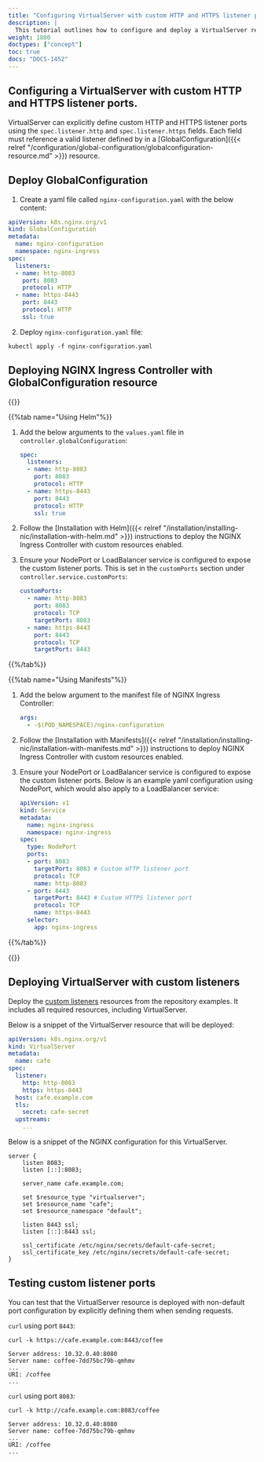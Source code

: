 ```yaml
---
title: "Configuring VirtualServer with custom HTTP and HTTPS listener ports"
description: |
  This tutorial outlines how to configure and deploy a VirtualServer resource with custom HTTP and HTTPS listener ports.
weight: 1800
doctypes: ["concept"]
toc: true
docs: "DOCS-1452"
---
```

## Configuring a VirtualServer with custom HTTP and HTTPS listener ports.

VirtualServer can explicitly define custom HTTP and HTTPS listener ports using the `spec.listener.http` and `spec.listener.https` fields.
Each field must reference a valid listener defined by in a [GlobalConfiguration]({{< relref "/configuration/global-configuration/globalconfiguration-resource.md" >}}) resource.

## Deploy GlobalConfiguration

1. Create a yaml file called `nginx-configuration.yaml` with the below content:
```yaml
apiVersion: k8s.nginx.org/v1
kind: GlobalConfiguration
metadata:
  name: nginx-configuration
  namespace: nginx-ingress
spec:
  listeners:
  - name: http-8083
    port: 8083
    protocol: HTTP
  - name: https-8443
    port: 8443
    protocol: HTTP
    ssl: true
```

2. Deploy `nginx-configuration.yaml` file:
```shell
kubectl apply -f nginx-configuration.yaml
```

## Deploying NGINX Ingress Controller with GlobalConfiguration resource

{{<tabs name="deploy-config-resource">}}

{{%tab name="Using Helm"%}}

1. Add the below arguments to the `values.yaml` file in `controller.globalConfiguration`:
    ```yaml
    spec:
      listeners:
      - name: http-8083
        port: 8083
        protocol: HTTP
      - name: https-8443
        port: 8443
        protocol: HTTP
        ssl: true
    ```

1. Follow the [Installation with Helm]({{< relref "/installation/installing-nic/installation-with-helm.md" >}}) instructions to deploy the NGINX Ingress Controller with custom resources enabled.

1. Ensure your NodePort or LoadBalancer service is configured to expose the custom listener ports. This is set in the `customPorts` section under `controller.service.customPorts`:

    ```yaml
    customPorts:
      - name: http-8083
        port: 8083
        protocol: TCP
        targetPort: 8083
      - name: https-8443
        port: 8443
        protocol: TCP
        targetPort: 8443
    ```

{{%/tab%}}

{{%tab name="Using Manifests"%}}

1. Add the below argument to the manifest file of NGINX Ingress Controller:

    ```yaml
    args:
      - -$(POD_NAMESPACE)/nginx-configuration
    ```

2. Follow the [Installation with Manifests]({{< relref "/installation/installing-nic/installation-with-manifests.md" >}}) instructions to deploy NGINX Ingress Controller with custom resources enabled.

3. Ensure your NodePort or LoadBalancer service is configured to expose the custom listener ports. Below is an example yaml configuration using NodePort, which would also apply to a LoadBalancer service:

    ```yaml
    apiVersion: v1
    kind: Service
    metadata:
      name: nginx-ingress
      namespace: nginx-ingress
    spec:
      type: NodePort
      ports:
      - port: 8083
        targetPort: 8083 # Custom HTTP listener port
        protocol: TCP
        name: http-8083
      - port: 8443
        targetPort: 8443 # Custom HTTPS listener port
        protocol: TCP
        name: https-8443
      selector:
        app: nginx-ingress
    ```

{{%/tab%}}

{{</tabs>}}

## Deploying VirtualServer with custom listeners
Deploy the [custom listeners](https://github.com/nginxinc/kubernetes-ingress/tree/v3.4.3/examples/custom-resources/custom-listeners) resources from the repository examples. It includes all required resources, including VirtualServer.

Below is a snippet of the VirtualServer resource that will be deployed:

```yaml
apiVersion: k8s.nginx.org/v1
kind: VirtualServer
metadata:
  name: cafe
spec:
  listener:
    http: http-8083
    https: https-8443
  host: cafe.example.com
  tls:
    secret: cafe-secret
  upstreams:
    ...
```

Below is a snippet of the NGINX configuration for this VirtualServer.

```nginx
server {
    listen 8083;
    listen [::]:8083;

    server_name cafe.example.com;

    set $resource_type "virtualserver";
    set $resource_name "cafe";
    set $resource_namespace "default";

    listen 8443 ssl;
    listen [::]:8443 ssl;

    ssl_certificate /etc/nginx/secrets/default-cafe-secret;
    ssl_certificate_key /etc/nginx/secrets/default-cafe-secret;
}
```

## Testing custom listener ports

You can test that the VirtualServer resource is deployed with non-default port configuration by explicitly defining them when sending requests.

`curl` using port `8443`:

```shell
curl -k https://cafe.example.com:8443/coffee

Server address: 10.32.0.40:8080
Server name: coffee-7dd75bc79b-qmhmv
...
URI: /coffee
...
```

`curl` using port `8083`:

```shell
curl -k http://cafe.example.com:8083/coffee

Server address: 10.32.0.40:8080
Server name: coffee-7dd75bc79b-qmhmv
...
URI: /coffee
...
```

